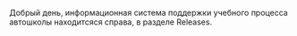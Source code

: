 Добрый день, информационная система поддержки учебного процесса автошколы находитсяся справа, в разделе Releases.
